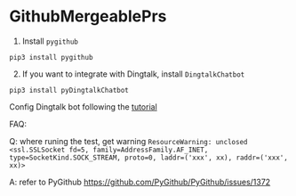 # GithubMergeablePrs

1. Install `pygithub`

```
pip3 install pygithub
```

2. If you want to integrate with Dingtalk, install `DingtalkChatbot`

```
pip3 install pyDingtalkChatbot
```

Config Dingtalk bot following the [tutorial](https://ding-doc.dingtalk.com/doc#/serverapi2/qf2nxq) 


FAQ: 

Q: where runing the test, get warning `ResourceWarning: unclosed <ssl.SSLSocket fd=5, family=AddressFamily.AF_INET, type=SocketKind.SOCK_STREAM, proto=0, laddr=('xxx', xx), raddr=('xxx', xx)>`

A: refer to PyGithub https://github.com/PyGithub/PyGithub/issues/1372